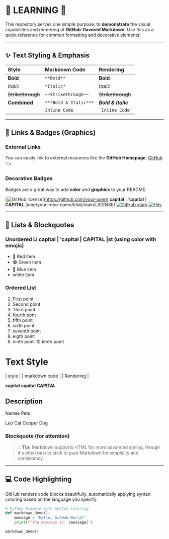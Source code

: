 # 🎨 LEARNING 🚀



This repository serves one simple purpose: to **demonstrate** the visual capabilities and rendering of **GitHub-flavored Markdown**. Use this as a quick reference for common formatting and decorative elements!

---

## ✨ Text Styling & Emphasis

| Style | Markdown Code | Rendering |
| :--- | :--- | :--- |
| **Bold** | `**Bold**` | **Bold** |
| *Italic* | `*Italic*` | *Italic* |
| ~~Strikethrough~~ | `~~Strikethrough~~` | ~~Strikethrough~~ |
| **Combined** | `***Bold & Italic***` | ***Bold & Italic*** |
|| `Inline Code` | `` `Inline Code` `` | `Inline Code` |


---

## 🔗 Links & Badges (Graphics)

### External Links
You can easily link to external resources like the **GitHub Homepage**:
[GitHub](https://github.com/) 👈

### Decorative Badges
Badges are a great way to add **color** and **graphics** to your README.

[![GitHub license](https://img.shields.io/badge/license-MIT-blue.svg)](https://github.com/your-usern **capital**  | '**capital** | **CAPITAL** |ame/your-repo-name/blob/main/LICENSE)
[![GitHub stars](https://img.shields.io/github/stars/github/explore?style=social)](https://github.com/github/explore)
[![Hits](https://hits.seeyounexttime.com/count.svg?url=https%3A%2F%2Fgithub.com%2Fyour-username%2Fyour-repo-name)](https://hits.seeyounexttime.com)

---

## 📝 Lists & Blockquotes

### Unordered Li **capital**  | '**capital** | **CAPITAL** |st (using color with emojis)
* 🔴 Red item
* 🟢 Green item
* 🔵 Blue item
*    white item

### Ordered List
1. First point
2. Second point
3. Third point
4. fourth pont
5. fifth point
6. sixth point
7. seventh point
8. eigth point
9. ninth point
10.tenth point


# Text Style
| style    |  | markdown code | |  Rendering    |

**capital**      **capital**      **CAPITAL**




## Description


Names         Pets

Leo           Cat
Cooper        Dog







### Blockquote (for attention)
> 💡 **Tip:** Markdown supports HTML for more advanced styling, though it's often best to stick to pure Markdown for simplicity and consistency.

---

## 💻 Code Highlighting

GitHub renders code blocks beautifully, automatically applying syntax coloring based on the language you specify.

```python
# Python Example with Syntax Coloring
def markdown_demo():
    message = "Hello, GitHub World!"
    print(f"The message is: {message}")

markdown_demo()
